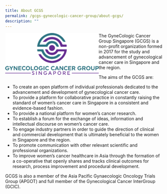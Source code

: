 ```yaml
---
title: About GCGS
permalink: /gcgs-gynecologic-cancer-group/about-gcgs/
description: ""
---
```

<img src="/images/GCGS%20GyneCologic%20Cancer%20Group/gccs_logo-e1520343495993.png" style="width:300px" align="left">

The GyneCologic Cancer Group Singapore (GCGS) is a non-profit organization formed in 2017 for the study and advancement of gynecological cancer care in Singapore and the region.

The aims of the GCGS are:

*   To create an open platform of individual professionals dedicated to the advancement and development of gynecological cancer care.
*   To provide a platform for collaborative practice in constantly raising the standard of women’s cancer care in Singapore in a consistent and evidence-based fashion.
*   To provide a national platform for women’s cancer research.
*   To establish a forum for the exchange of ideas, information and intellectual discourse on women’s cancer care.
*   To engage industry partners in order to guide the direction of clinical and commercial development that is ultimately beneficial to the women in Singapore and the region.
*   To promote communication with other relevant scientific and professional organizations.
*   To improve women’s cancer healthcare in Asia through the formation of a co-operative that openly shares and tracks clinical outcomes for research, process improvement and procedural development.

GCGS is also a member of the&nbsp;Asia Pacific Gynaecologic Oncology Trials Group (APGOT) and full member of the&nbsp;Gynecological Cancer InterGroup (GCIC).